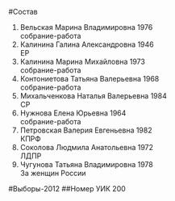 #Состав
1. Вельская Марина Владимировна 1976   
    собрание-работа
2. Калинина Галина Александровна 1946   
    ЕР
3. Калинина Марина Михайловна 1973   
    собрание-работа
4. Контониетова Татьяна Валерьевна 1968   
    собрание-работа
5. Михальченкова Наталья Валерьевна 1984   
    СР
6. Нужнова Елена Юрьевна 1964   
    собрание-работа
7. Петровская Валерия Евгеньевна 1982   
    КПРФ
8. Соколова Людмила Анатольевна 1972   
    ЛДПР
9. Чугунова Татьяна Владимировна 1978   
    За женщин России

#Выборы-2012
##Номер УИК
200
